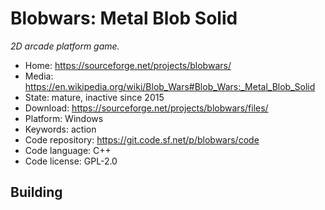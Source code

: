 # Blobwars: Metal Blob Solid

_2D arcade platform game._

- Home: https://sourceforge.net/projects/blobwars/
- Media: https://en.wikipedia.org/wiki/Blob_Wars#Blob_Wars:_Metal_Blob_Solid
- State: mature, inactive since 2015
- Download: https://sourceforge.net/projects/blobwars/files/
- Platform: Windows
- Keywords: action
- Code repository: https://git.code.sf.net/p/blobwars/code
- Code language: C++
- Code license: GPL-2.0

## Building

